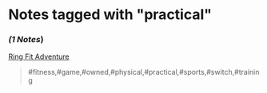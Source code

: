 # Notes tagged with "practical"

### _(1 Notes_)

[Ring Fit Adventure](./../Ring%20Fit%20Adventure.md)
> #fitness,#game,#owned,#physical,#practical,#sports,#switch,#training


